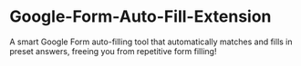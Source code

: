 # Google-Form-Auto-Fill-Extension
A smart Google Form auto-filling tool that automatically matches and fills in preset answers, freeing you from repetitive form filling!
